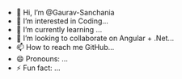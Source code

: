 - 👋 Hi, I’m @Gaurav-Sanchania
- 👀 I’m interested in Coding...
- 🌱 I’m currently learning ...
- 💞️ I’m looking to collaborate on Angular + .Net...
- 📫 How to reach me GitHub...
- 😄 Pronouns: ...
- ⚡ Fun fact: ...

<!---
Gaurav-Sanchania/Gaurav-Sanchania is a ✨ special ✨ repository because its `README.md` (this file) appears on your GitHub profile.
You can click the Preview link to take a look at your changes.
--->
